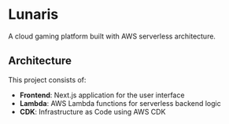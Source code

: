# Lunaris

A cloud gaming platform built with AWS serverless architecture.

## Architecture

This project consists of:

- **Frontend**: Next.js application for the user interface
- **Lambda**: AWS Lambda functions for serverless backend logic
- **CDK**: Infrastructure as Code using AWS CDK
